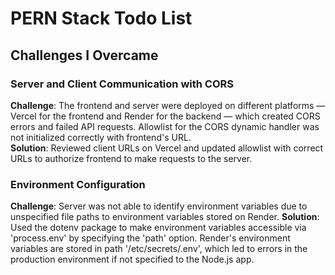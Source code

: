 # PERN Stack Todo List

## Challenges I Overcame

### Server and Client Communication with CORS
**Challenge**: The frontend and server were deployed on different platforms — Vercel for the frontend and Render for the backend —  which created CORS errors and failed API requests. Allowlist for the CORS dynamic handler was not initialized correctly with frontend's URL.<br />
**Solution**: Reviewed client URLs on Vercel and updated allowlist with correct URLs to authorize frontend to make requests to the server.

### Environment Configuration
**Challenge**: Server was not able to identify environment variables due to unspecified file paths to environment variables stored on Render.
**Solution**: Used the dotenv package to make environment variables accessible via 'process.env' by specifying the 'path' option. Render's environment variables are stored in path '/etc/secrets/.env', which led to errors in the production environment if not specified to the Node.js app. 
